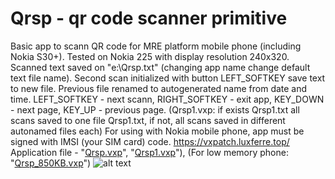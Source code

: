 # Qrsp - qr code scanner primitive
Basic app to scann QR code for MRE platform mobile phone (including Nokia S30+). Tested on Nokia 225 with display resolution 240x320.
Scanned text saved on "e:\Qrsp.txt" (changing app name change default text file name). Second scan initialized with button LEFT_SOFTKEY save text to new file. Previous file renamed to autogenerated name from date and time. LEFT_SOFTKEY - next scann, RIGHT_SOFTKEY - exit app, KEY_DOWN - next page, KEY_UP - previous page. (Qrsp1.vxp: if exists Qrsp1.txt all scans saved to one file Qrsp1.txt, if not, all scans saved in different autonamed files each) For using with Nokia mobile phone, app must be signed with IMSI (your SIM card) code.
https://vxpatch.luxferre.top/
Application file - "[Qrsp.vxp](https://github.com/RDZDX/qrsp/blob/main/Qrsp.vxp?raw=true)", "[Qrsp1.vxp](https://github.com/RDZDX/qrsp/blob/main/Qrsp1.vxp?raw=true)"), (For low memory phone: "[Qrsp_850KB.vxp](https://github.com/RDZDX/qrsp/blob/main/Qrsp_850KB.vxp?raw=true)")
![alt text](https://rdzdx.github.io/qrsp/picture.jpg)
